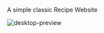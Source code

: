 A simple classic Recipe Website

![desktop-preview](https://github.com/sammy6378/Recipe-website-Teach2give/assets/143026733/87e199df-a847-4353-8c7b-16a57a8ceff6)
